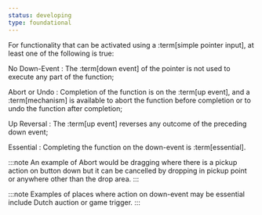 ```yaml
---
status: developing
type: foundational
---
```


For functionality that can be activated using a :term[simple pointer input], at least one of the following is true:

No Down-Event
: The :term[down event] of the pointer is not used to execute any part of the function;

Abort or Undo
: Completion of the function is on the :term[up event], and a :term[mechanism] is available to abort the function before completion or to undo the function after completion;

Up Reversal
: The :term[up event] reverses any outcome of the preceding down event;

Essential
: Completing the function on the down-event is :term[essential].

:::note
An example of Abort would be dragging where there is a pickup action on button down but it can be cancelled by dropping in pickup point or anywhere other than the drop area.
:::

:::note
Examples of places where action on down-event may be essential include Dutch auction or game trigger.
:::
